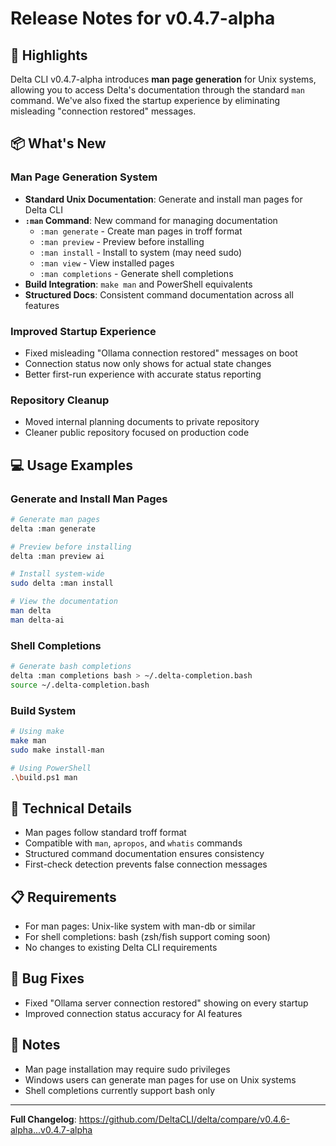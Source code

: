 # Release Notes for v0.4.7-alpha

## 🚀 Highlights

Delta CLI v0.4.7-alpha introduces **man page generation** for Unix systems, allowing you to access Delta's documentation through the standard `man` command. We've also fixed the startup experience by eliminating misleading "connection restored" messages.

## 📦 What's New

### Man Page Generation System
- **Standard Unix Documentation**: Generate and install man pages for Delta CLI
- **`:man` Command**: New command for managing documentation
  - `:man generate` - Create man pages in troff format
  - `:man preview` - Preview before installing
  - `:man install` - Install to system (may need sudo)
  - `:man view` - View installed pages
  - `:man completions` - Generate shell completions
- **Build Integration**: `make man` and PowerShell equivalents
- **Structured Docs**: Consistent command documentation across all features

### Improved Startup Experience
- Fixed misleading "Ollama connection restored" messages on boot
- Connection status now only shows for actual state changes
- Better first-run experience with accurate status reporting

### Repository Cleanup
- Moved internal planning documents to private repository
- Cleaner public repository focused on production code

## 💻 Usage Examples

### Generate and Install Man Pages
```bash
# Generate man pages
delta :man generate

# Preview before installing
delta :man preview ai

# Install system-wide
sudo delta :man install

# View the documentation
man delta
man delta-ai
```

### Shell Completions
```bash
# Generate bash completions
delta :man completions bash > ~/.delta-completion.bash
source ~/.delta-completion.bash
```

### Build System
```bash
# Using make
make man
sudo make install-man

# Using PowerShell
.\build.ps1 man
```

## 🔧 Technical Details

- Man pages follow standard troff format
- Compatible with `man`, `apropos`, and `whatis` commands
- Structured command documentation ensures consistency
- First-check detection prevents false connection messages

## 📋 Requirements

- For man pages: Unix-like system with man-db or similar
- For shell completions: bash (zsh/fish support coming soon)
- No changes to existing Delta CLI requirements

## 🐛 Bug Fixes

- Fixed "Ollama server connection restored" showing on every startup
- Improved connection status accuracy for AI features

## 📝 Notes

- Man page installation may require sudo privileges
- Windows users can generate man pages for use on Unix systems
- Shell completions currently support bash only

---

**Full Changelog**: https://github.com/DeltaCLI/delta/compare/v0.4.6-alpha...v0.4.7-alpha